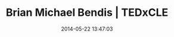 ---
date: 2014-05-22 13:47:03
link:
  source: pocket
  source_url: https://getpocket.com
  text: Brian Michael Bendis | TEDxCLE
  url: http://www.tedxcle.com/brian-michael-bendis/
slug: brian-michael-bendis-tedxcle
source: pocket
title: Brian Michael Bendis | TEDxCLE
---
